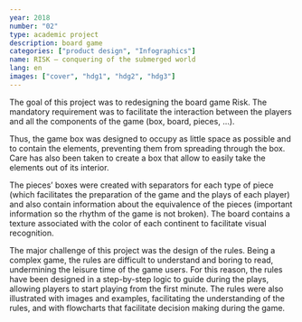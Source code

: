 ```yaml
---
year: 2018
number: "02"
type: academic project
description: board game
categories: ["product design", "Infographics"]
name: RISK – conquering of the submerged world
lang: en
images: ["cover", "hdg1", "hdg2", "hdg3"]
---
```

The goal of this project was to redesigning the board game Risk. The mandatory requirement was to facilitate the interaction between the players and all the components of the game (box, board, pieces, ...).

Thus, the game box was designed to occupy as little space as possible and to contain the elements, preventing them from spreading through the box. Care has also been taken to create a box that allow to easily take the elements out of its interior.

The pieces’ boxes were created with separators for each type of piece (which facilitates the preparation of the game and the plays of each player) and also contain information about the equivalence of the pieces (important information so the rhythm of the game is not broken). The board contains a texture associated with the color of each continent to facilitate visual recognition.

The major challenge of this project was the design of the rules. Being a complex game, the rules are difficult to understand and boring to read, undermining the leisure time of the game users. For this reason, the rules have been designed in a step-by-step logic to guide during the plays, allowing players to start playing from the first minute. The rules were also illustrated with images and examples, facilitating the understanding of the rules, and with flowcharts that facilitate decision making during the game.
